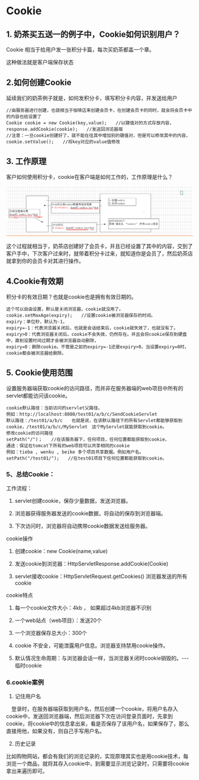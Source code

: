 # Cookie

## 1. 奶茶买五送一的例子中，Cookie如何识别用户？

Cookie 相当于给用户发一张积分卡篇，每次买奶茶都盖一个章。

这种做法就是客户端保存状态

## 2.如何创建Cookie

延续我们的奶茶例子就是，如何发积分卡，填写积分卡内容，并发送给用户

```
//由服务器进行创建，也就相当于咖啡店来创建会员卡，在创建会员卡的同时，就会将会员卡中的内容也给设置了
Cookie cookie = new Cookie(key,value);　　//以键值对的方式存放内容，
response.addCookie(cookie);　　//发送回浏览器端
//注意：一旦cookie创建好了，就不能在往其中增加别的键值对，但是可以修改其中的内容，
cookie.setValue();　　//将key对应的value值修改
```

## 3. 工作原理

客户如何使用积分卡，cookie在客户端是如何工作的，工作原理是什么？

![](./img/874710-20170221095538616-1829815211.png)

这个过程就相当于，奶茶店创建好了会员卡，并且已经设置了其中的内容，交到了客户手中，下次客户过来时，就带着积分卡过来，就知道你是会员了，然后奶茶店就拿到你的会员卡对其进行操作。

## 4.Cookie有效期

积分卡的有效日期？也就是cookie也是拥有有效日期的。

```
这个可以自由设置，默认是关闭浏览器，cookie就没用了。
cookie.setMaxAge(expiry);　　//设置cookie被浏览器保存的时间。
expiry：单位秒，默认为-1，
expiry=-1：代表浏览器关闭后，也就是会话结束后，cookie就失效了，也就没有了。
expiry>0：代表浏览器关闭后，cookie不会失效，仍然存在。并且会将cookie保存到硬盘中，直到设置时间过期才会被浏览器自动删除，
expiry=0：删除cookie。不管是之前的expiry=-1还是expiry>0，当设置expiry=0时，cookie都会被浏览器给删除。
```

## 5. Cookie使用范围

设置服务器端获取cookie的访问路径，而并非在服务器端的web项目中所有的servlet都能访问该cookie。

```
cookie默认路径：当前访问的servlet父路径。
例如：http://localhost:8080/test01/a/b/c/SendCookieServlet
默认路径：/test01/a/b/c　　也就是说，在该默认路径下的所有Servlet都能够获取到cookie，/test01/a/b/c/MyServlet　这个MyServlet就能获取到cookie。
修改cookie的访问路径
setPath("/")；　　//在该服务器下，任何项目，任何位置都能获取到cookie，
通途：保证在tomcat下所有的web项目可以共享相同的cookie 
例如：tieba , wenku , beike 多个项目共享数据。例如用户名。
setPath("/test01/");　　//在test01项目下任何位置都能获取到cookie。
```

### 5、总结Cookie：

工作流程：

1.  servlet创建cookie，保存少量数据，发送浏览器。

2. 浏览器获得服务器发送的cookie数据，将自动的保存到浏览器端。

3. 下次访问时，浏览器将自动携带cookie数据发送给服务器。

cookie操作

1. 创建cookie：new Cookie(name,value)

2. 发送cookie到浏览器：HttpServletResponse.addCookie(Cookie)

3. servlet接收cookie：HttpServletRequest.getCookies()  浏览器发送的所有cookie

cookie特点

1. 每一个cookie文件大小：4kb ， 如果超过4kb浏览器不识别

2. 一个web站点（web项目）：发送20个

3. 一个浏览器保存总大小：300个

4. cookie 不安全，可能泄露用户信息。浏览器支持禁用cookie操作。

5. 默认情况生命周期：与浏览器会话一样，当浏览器关闭时cookie销毁的。---临时cookie

### 6.cookie案例

1. 记住用户名

　登录时，在服务器端获取到用户名，然后创建一个cookie，将用户名存入cookie中，发送回浏览器端，然后浏览器下次在访问登录页面时，先拿到cookie，将cookie中的信息拿出来，看是否保存了该用户名，如果保存了，那么直接用他，如果没有，则自己手写用户名。

2. 历史记录

 比如购物网站，都会有我们的浏览记录的，实现原理其实也是用cookie技术，每浏览一个商品，就将其存入cookie中，到需要显示浏览记录时，只需要将cookie拿出来遍历即可。　　